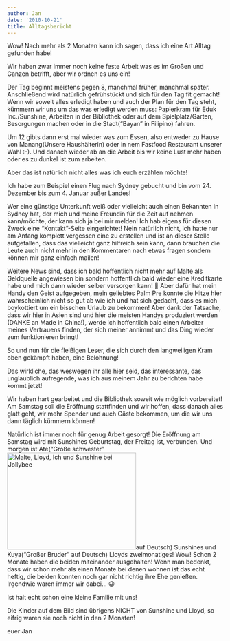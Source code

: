 ```yaml
---
author: Jan
date: '2010-10-21'
title: Alltagsbericht
---
```


Wow! Nach mehr als 2 Monaten kann ich sagen, dass ich eine Art Alltag gefunden habe!

Wir haben zwar immer noch keine feste Arbeit was es im Großen und Ganzen betrifft, aber wir ordnen es uns ein!

Der Tag beginnt meistens gegen 8, manchmal früher, manchmal später. Anschließend wird natürlich gefrühstückt und sich für den Tag fit gemacht! Wenn wir soweit alles erledigt haben und auch der Plan für den Tag steht, kümmern wir uns um das was erledigt werden muss: Papierkram für Eduk Inc./Sunshine, Arbeiten in der Bibliothek oder auf dem Spielplatz/Garten, Besorgungen machen oder in die Stadt(&#8220;Bayan&#8221; in Filipino) fahren.

Um 12 gibts dann erst mal wieder was zum Essen, also entweder zu Hause von Manang(Unsere Haushälterin) oder in nem Fastfood Restaurant unserer Wahl :-). Und danach wieder ab an die Arbeit bis wir keine Lust mehr haben oder es zu dunkel ist zum arbeiten.

Aber das ist natürlich nicht alles was ich euch erzählen möchte!

Ich habe zum Beispiel einen Flug nach Sydney gebucht und bin vom 24. Dezember bis zum 4. Januar außer Landes!

Wer eine günstige Unterkunft weiß oder vielleicht auch einen Bekannten in Sydney hat, der mich und meine Freundin für die Zeit auf nehmen kann/möchte, der kann sich ja bei mir melden! Ich hab eigens für diesen Zweck eine &#8220;Kontakt&#8221;-Seite eingerichtet! Nein natürlich nicht, ich hatte nur am Anfang komplett vergessen eine zu erstellen und ist an dieser Stelle aufgefallen, dass das vielleicht ganz hilfreich sein kann, dann brauchen die Leute auch nicht mehr in den Kommentaren nach etwas fragen sondern können mir ganz einfach mailen!

Weitere News sind, dass ich bald hoffentlich nicht mehr auf Malte als Geldquelle angewiesen bin sondern hoffentlich bald wieder eine Kreditkarte habe und mich dann wieder selber versorgen kann! 🙂 Aber dafür hat mein Handy den Geist aufgegeben, mein geliebtes Palm Pre konnte die Hitze hier wahrscheinlich nicht so gut ab wie ich und hat sich gedacht, dass es mich boykottiert um ein bisschen Urlaub zu bekommen! Aber dank der Tatsache, dass wir hier in Asien sind und hier die meisten Handys produziert werden (DANKE an Made in China!), werde ich hoffentlich bald einen Arbeiter meines Vertrauens finden, der sich meiner annimmt und das Ding wieder zum funktionieren bringt!

So und nun für die fleißigen Leser, die sich durch den langweiligen Kram oben gekämpft haben, eine Belohnung!

Das wirkliche, das weswegen ihr alle hier seid, das interessante, das unglaublich aufregende, was ich aus meinem Jahr zu berichten habe kommt jetzt!

Wir haben hart gearbeitet und die Bibliothek soweit wie möglich vorbereitet! Am Samstag soll die Eröffnung stattfinden und wir hoffen, dass danach alles glatt geht, wir mehr Spender und auch Gäste bekommen, um die wir uns dann täglich kümmern können!

Natürlich ist immer noch für genug Arbeit gesorgt! Die Eröffnung am Samstag wird mit Sunshines Geburtstag, der Freitag ist, verbunden. Und morgen ist Ate(&#8220;Große schwester&#8221; [<img class="alignright size-medium wp-image-178" title="Familienbild" src="https://jan-steinke.de/wordpress/wp-content/uploads/2010/10/IMG_3728-300x225.jpg" alt="Malte, Lloyd, Ich und Sunshine bei Jollybee" width="300" height="225" />](https://jan-steinke.de/wordpress/wp-content/uploads/2010/10/IMG_3728.jpg)auf Deutsch) Sunshines und Kuya(&#8220;Großer Bruder&#8221; auf Deutsch) Lloyds zweimonatiges! Wow! Schon 2 Monate haben die beiden miteinander ausgehalten! Wenn man bedenkt, dass wir schon mehr als einen Monate bei denen wohnen ist das echt heftig, die beiden konnten noch gar nicht richtig ihre Ehe genießen. Irgendwie waren immer wir dabei&#8230; 😀

Ist halt echt schon eine kleine Familie mit uns!

Die Kinder auf dem Bild sind übrigens NICHT von Sunshine und Lloyd, so eifrig waren sie noch nicht in den 2 Monaten!

euer Jan
